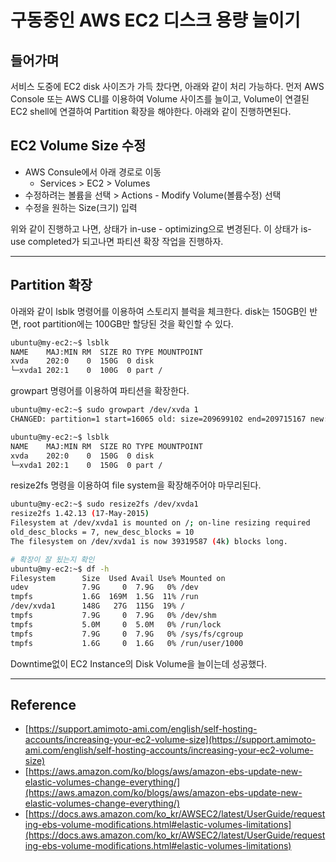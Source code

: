 # 구동중인 AWS EC2 디스크 용량 늘이기


## 들어가며

서비스 도중에 EC2 disk 사이즈가 가득 찼다면, 아래와 같이 처리 가능하다. 먼저
AWS Console 또는 AWS CLI를 이용하여 Volume 사이즈를 늘이고, Volume이 연결된 EC2 shell에 연결하여 Partition 확장을 해야한다. 아래와 같이 진행하면된다.

## EC2 Volume Size 수정
- AWS Consule에서 아래 경로로 이동
    - Services > EC2 > Volumes 
- 수정하려는 볼륨을 선택 > Actions - Modify Volume(볼륨수정) 선택 
- 수정을 원하는 Size(크기) 입력

위와 같이 진행하고 나면, 상태가 in-use - optimizing으로 변경된다. 이 상태가 is-use completed가 되고나면 파티션 확장 작업을 진행하자.

---

## Partition 확장
아래와 같이 lsblk 명령어를 이용하여 스토리지 블럭을 체크한다. 
disk는 150GB인 반면, root partition에는 100GB만 할당된 것을 확인할 수 있다.

```bash
ubuntu@my-ec2:~$ lsblk
NAME    MAJ:MIN RM  SIZE RO TYPE MOUNTPOINT
xvda    202:0    0  150G  0 disk 
└─xvda1 202:1    0  100G  0 part /
```

growpart 명령어를 이용하여 파티션을 확장한다.

```bash
ubuntu@my-ec2:~$ sudo growpart /dev/xvda 1
CHANGED: partition=1 start=16065 old: size=209699102 end=209715167 new: size=314556702,end=314572767

ubuntu@my-ec2:~$ lsblk
NAME    MAJ:MIN RM  SIZE RO TYPE MOUNTPOINT
xvda    202:0    0  150G  0 disk 
└─xvda1 202:1    0  150G  0 part /
```

resize2fs 명령을 이용하여 file system을 확장해주어야 마무리된다.

```bash
ubuntu@my-ec2:~$ sudo resize2fs /dev/xvda1
resize2fs 1.42.13 (17-May-2015)
Filesystem at /dev/xvda1 is mounted on /; on-line resizing required
old_desc_blocks = 7, new_desc_blocks = 10
The filesystem on /dev/xvda1 is now 39319587 (4k) blocks long.

# 확장이 잘 됬는지 확인
ubuntu@my-ec2:~$ df -h
Filesystem      Size  Used Avail Use% Mounted on
udev            7.9G     0  7.9G   0% /dev
tmpfs           1.6G  169M  1.5G  11% /run
/dev/xvda1      148G   27G  115G  19% /
tmpfs           7.9G     0  7.9G   0% /dev/shm
tmpfs           5.0M     0  5.0M   0% /run/lock
tmpfs           7.9G     0  7.9G   0% /sys/fs/cgroup
tmpfs           1.6G     0  1.6G   0% /run/user/1000
```

Downtime없이 EC2 Instance의 Disk Volume을 늘이는데 성공했다. 

---

## Reference
- [https://support.amimoto-ami.com/english/self-hosting-accounts/increasing-your-ec2-volume-size](https://support.amimoto-ami.com/english/self-hosting-accounts/increasing-your-ec2-volume-size)
- [https://aws.amazon.com/ko/blogs/aws/amazon-ebs-update-new-elastic-volumes-change-everything/](https://aws.amazon.com/ko/blogs/aws/amazon-ebs-update-new-elastic-volumes-change-everything/)
- [https://docs.aws.amazon.com/ko_kr/AWSEC2/latest/UserGuide/requesting-ebs-volume-modifications.html#elastic-volumes-limitations](https://docs.aws.amazon.com/ko_kr/AWSEC2/latest/UserGuide/requesting-ebs-volume-modifications.html#elastic-volumes-limitations)


